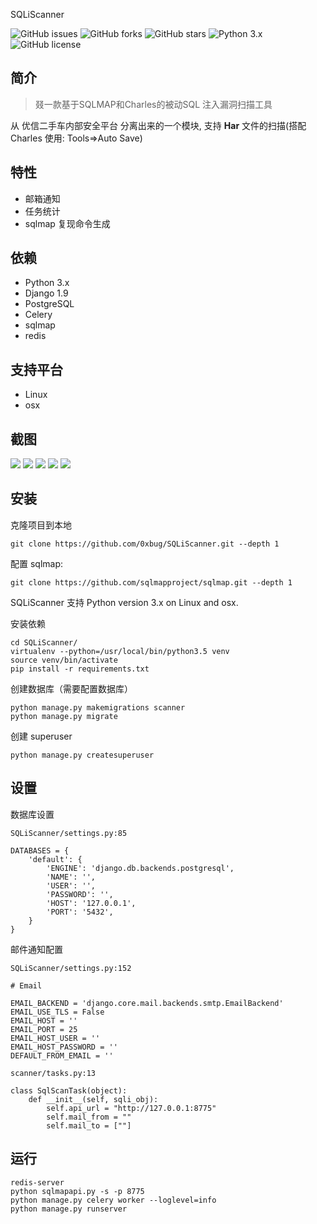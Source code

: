 SQLiScanner


![GitHub issues](https://img.shields.io/github/issues/0xbug/SQLiScanner.svg)
![GitHub forks](https://img.shields.io/github/forks/0xbug/SQLiScanner.svg)
![GitHub stars](https://img.shields.io/github/stars/0xbug/SQLiScanner.svg)
![Python 3.x](https://img.shields.io/badge/python-3.x-yellow.svg)
![GitHub license](https://img.shields.io/badge/license-GPLv3-blue.svg)


## 简介
> 叕一款基于SQLMAP和Charles的被动SQL 注入漏洞扫描工具

从 优信二手车内部安全平台 分离出来的一个模块, 支持 **Har** 文件的扫描(搭配 Charles 使用: Tools=>Auto Save)

## 特性

- 邮箱通知
- 任务统计
- sqlmap 复现命令生成

## 依赖

*   Python 3.x
*   Django 1.9
*   PostgreSQL
*   Celery
*   sqlmap
*   redis

## 支持平台

*   Linux
*   osx

## 截图

![](http://obfxuk8r6.bkt.clouddn.com/upload.png)
![](http://obfxuk8r6.bkt.clouddn.com/stat.png)
![](http://obfxuk8r6.bkt.clouddn.com/allresults.png)
![](http://obfxuk8r6.bkt.clouddn.com/detail.png)
![](http://obfxuk8r6.bkt.clouddn.com/vulns.png)

## 安装

克隆项目到本地

```
git clone https://github.com/0xbug/SQLiScanner.git --depth 1

```

配置 sqlmap:

```
git clone https://github.com/sqlmapproject/sqlmap.git --depth 1

```

SQLiScanner 支持 Python version 3.x on Linux and osx.

安装依赖

```
cd SQLiScanner/
virtualenv --python=/usr/local/bin/python3.5 venv
source venv/bin/activate
pip install -r requirements.txt

```

创建数据库（需要配置数据库）

```
python manage.py makemigrations scanner
python manage.py migrate

```

创建 superuser

```
python manage.py createsuperuser

```

## 设置

数据库设置

```
SQLiScanner/settings.py:85

```

```
DATABASES = {
    'default': {
        'ENGINE': 'django.db.backends.postgresql',
        'NAME': '',
        'USER': '',
        'PASSWORD': '',
        'HOST': '127.0.0.1',
        'PORT': '5432',
    }
}

```

邮件通知配置

```
SQLiScanner/settings.py:152

```

```
# Email

EMAIL_BACKEND = 'django.core.mail.backends.smtp.EmailBackend'
EMAIL_USE_TLS = False
EMAIL_HOST = ''
EMAIL_PORT = 25
EMAIL_HOST_USER = ''
EMAIL_HOST_PASSWORD = ''
DEFAULT_FROM_EMAIL = ''

```

```
scanner/tasks.py:13

```

```
class SqlScanTask(object):
    def __init__(self, sqli_obj):
        self.api_url = "http://127.0.0.1:8775"
        self.mail_from = ""
        self.mail_to = [""]

```

## 运行

```
redis-server
python sqlmapapi.py -s -p 8775
python manage.py celery worker --loglevel=info
python manage.py runserver

```